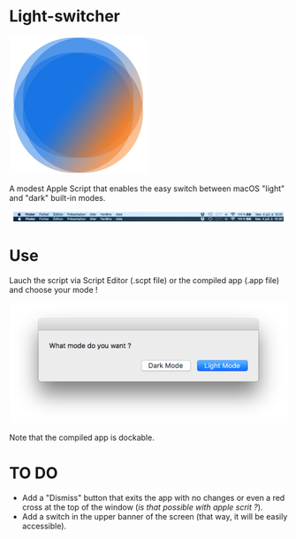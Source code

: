 # Light-switcher

<p align="center">

![Icon](./Ressources/Icon.png)

</p>

A modest Apple Script that enables the easy switch between macOS "light" and "dark" built-in modes.

![Comparison](./Ressources/comparison.png)

# Use

Lauch the script via Script Editor (.scpt file) or the compiled app (.app file) and choose your mode !

![Dialog box](./Ressources/dialog_box.png)

Note that the compiled app is dockable.

# TO DO

* Add a "Dismiss" button that exits the app with no changes or even a red cross at the top of the window (*is that possible with apple scrit ?*).
* Add a switch in the upper banner of the screen (that way, it will be easily accessible).
